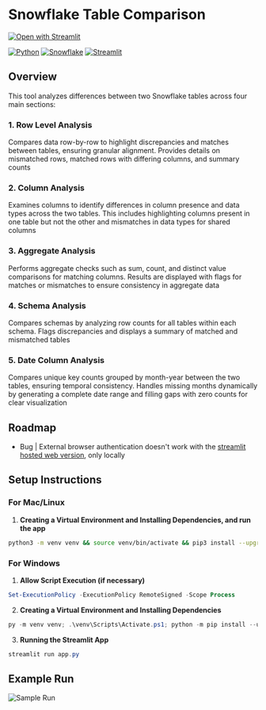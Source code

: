 # Snowflake Table Comparison

[![Open with Streamlit](https://img.shields.io/badge/-Open%20with%20Streamlit-FF4B4B?style=for-the-badge&logo=streamlit&logoColor=white)](https://snow-table-comparison.streamlit.app/)

[![Python](https://img.shields.io/badge/-Python-3776AB?style=for-the-badge&logo=python&logoColor=white)](https://python.org/)
[![Snowflake](https://img.shields.io/badge/-Snowflake-29B5E8?style=for-the-badge&logo=snowflake&logoColor=white)](https://snowflake.com/)
[![Streamlit](https://img.shields.io/badge/-Streamlit-FF4B4B?style=for-the-badge&logo=streamlit&logoColor=white)](https://streamlit.io/)

## Overview

This tool analyzes differences between two Snowflake tables across four main sections:

### 1. Row Level Analysis

Compares data row-by-row to highlight discrepancies and matches between tables, ensuring granular alignment. Provides details on mismatched rows, matched rows with differing columns, and summary counts

### 2. Column Analysis

Examines columns to identify differences in column presence and data types across the two tables. This includes highlighting columns present in one table but not the other and mismatches in data types for shared columns

### 3. Aggregate Analysis

Performs aggregate checks such as sum, count, and distinct value comparisons for matching columns. Results are displayed with flags for matches or mismatches to ensure consistency in aggregate data

### 4. Schema Analysis

Compares schemas by analyzing row counts for all tables within each schema. Flags discrepancies and displays a summary of matched and mismatched tables

### 5. Date Column Analysis

Compares unique key counts grouped by month-year between the two tables, ensuring temporal consistency. Handles missing months dynamically by generating a complete date range and filling gaps with zero counts for clear visualization

## Roadmap

- Bug | External browser authentication doesn't work with the [streamlit hosted web version](https://snow-table-comparison.streamlit.app/), only locally

## Setup Instructions

### For Mac/Linux

1. **Creating a Virtual Environment and Installing Dependencies, and run the app**

```bash
python3 -m venv venv && source venv/bin/activate && pip3 install --upgrade pip && pip3 install -r requirements.txt && streamlit run app.py
```

### For Windows

1. **Allow Script Execution (if necessary)**

```powershell
Set-ExecutionPolicy -ExecutionPolicy RemoteSigned -Scope Process
```

2. **Creating a Virtual Environment and Installing Dependencies**

```powershell
py -m venv venv; .\venv\Scripts\Activate.ps1; python -m pip install --upgrade pip; pip install -r requirements.txt
```

3. **Running the Streamlit App**

```powershell
streamlit run app.py
```

## Example Run

![Sample Run](test_run.gif)
